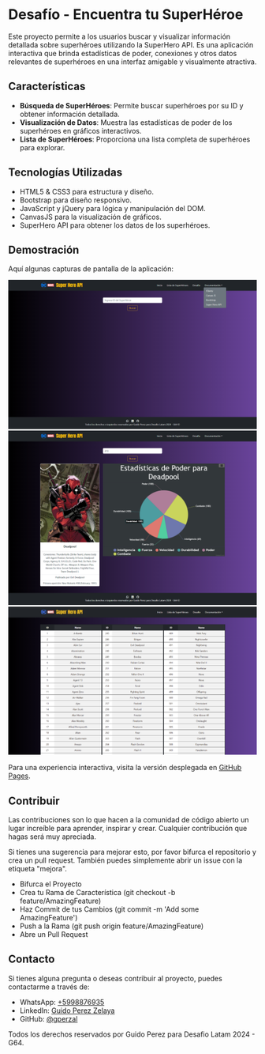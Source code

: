 # Desafío - Encuentra tu SuperHéroe

Este proyecto permite a los usuarios buscar y visualizar información detallada sobre superhéroes utilizando la SuperHero API. Es una aplicación interactiva que brinda estadísticas de poder, conexiones y otros datos relevantes de superhéroes en una interfaz amigable y visualmente atractiva.

## Características

- **Búsqueda de SuperHéroes**: Permite buscar superhéroes por su ID y obtener información detallada.
- **Visualización de Datos**: Muestra las estadísticas de poder de los superhéroes en gráficos interactivos.
- **Lista de SuperHéroes**: Proporciona una lista completa de superhéroes para explorar.

## Tecnologías Utilizadas

- HTML5 & CSS3 para estructura y diseño.
- Bootstrap para diseño responsivo.
- JavaScript y jQuery para lógica y manipulación del DOM.
- CanvasJS para la visualización de gráficos.
- SuperHero API para obtener los datos de los superhéroes.

## Demostración

Aquí algunas capturas de pantalla de la aplicación:

![Inicio](https://github.com/gperzal/Desafio-Prueba-Encuentra-tu-SuperHero/blob/main/assets/img/inicio.png "Búsqueda de SuperHéroe")
![Búsqueda de SuperHéroe](https://github.com/gperzal/Desafio-Prueba-Encuentra-tu-SuperHero/blob/main/assets/img/busqueda.png "Estadísticas de Poder")
![Lista de SuperHéroes](https://github.com/gperzal/Desafio-Prueba-Encuentra-tu-SuperHero/blob/main/assets/img/lista.png "Lista de SuperHéroes")

Para una experiencia interactiva, visita la versión desplegada en [GitHub Pages](https://gperzal.github.io/Desafio-Prueba-Encuentra-tu-SuperHero/).

## Contribuir

Las contribuciones son lo que hacen a la comunidad de código abierto un lugar increíble para aprender, inspirar y crear. Cualquier contribución que hagas será muy apreciada.

Si tienes una sugerencia para mejorar esto, por favor bifurca el repositorio y crea un pull request. También puedes simplemente abrir un issue con la etiqueta "mejora".

- Bifurca el Proyecto
- Crea tu Rama de Característica (git checkout -b feature/AmazingFeature)
- Haz Commit de tus Cambios (git commit -m 'Add some AmazingFeature')
- Push a la Rama (git push origin feature/AmazingFeature)
- Abre un Pull Request

## Contacto

Si tienes alguna pregunta o deseas contribuir al proyecto, puedes contactarme a través de:

- WhatsApp: [+5998876935](https://wa.me//5998876935)
- LinkedIn: [Guido Perez Zelaya](https://www.linkedin.com/in/guido-perez-zelaya-3b6a32113/)
- GitHub: [@gperzal](https://github.com/gperzal)

Todos los derechos reservados por Guido Perez para Desafio Latam 2024 - G64.
